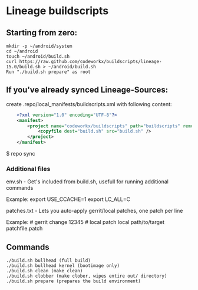 Lineage buildscripts
========================

Starting from zero:
---------
    mkdir -p ~/android/system
    cd ~/android
    touch ~/android/build.sh
    curl https://raw.github.com/codeworkx/buildscripts/lineage-15.0/build.sh > ~/android/build.sh
    Run "./build.sh prepare" as root

If you've already synced Lineage-Sources:
----------
create .repo/local_manifests/buildscripts.xml with following content:
```xml
    <?xml version="1.0" encoding="UTF-8"?>
    <manifest>
        <project name="codeworkx/buildscripts" path="buildscripts" remote="github">
            <copyfile dest="build.sh" src="build.sh" />
        </project>
    </manifest>
```
$ repo sync

### Additional files
env.sh - Get's included from build.sh, usefull for running additional commands

Example:
    export USE_CCACHE=1
    export LC_ALL=C

patches.txt - Lets you auto-apply gerrit/local patches, one patch per line

Example:
    # gerrit change
    12345
    # local patch
    local path/to/target patchfile.patch

Commands
--------

    ./build.sh bullhead (full build)
    ./build.sh bullhead kernel (bootimage only)
    ./build.sh clean (make clean)
    ./build.sh clobber (make clober, wipes entire out/ directory)
    ./build.sh prepare (prepares the build environment)


